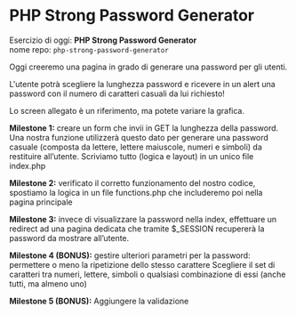 # PHP Strong Password Generator

Esercizio di oggi: **PHP Strong Password Generator**  
nome repo: `php-strong-password-generator`

Oggi creeremo una pagina in grado di generare una password per gli utenti.

L'utente potrà scegliere la lunghezza password e ricevere in un alert una password con il numero di caratteri casuali da lui richiesto!

Lo screen allegato è un riferimento, ma potete variare la grafica.

**Milestone 1:** creare un form che invii in GET la lunghezza della password.  
 Una nostra funzione utilizzerà questo dato per generare una password casuale
(composta da lettere, lettere maiuscole, numeri e simboli) da restituire all’utente.
Scriviamo tutto (logica e layout) in un unico file index.php

**Milestone 2:** verificato il corretto funzionamento del nostro codice, spostiamo la logica in un file functions.php
che includeremo poi nella pagina principale

**Milestone 3:** invece di visualizzare la password nella index, effettuare un redirect ad una pagina dedicata che tramite $\_SESSION recupererà la password da mostrare all’utente.

**Milestone 4 (BONUS):** gestire ulteriori parametri per la password:
permettere o meno la ripetizione dello stesso carattere
Scegliere il set di caratteri tra numeri, lettere, simboli o qualsiasi combinazione di essi (anche tutti, ma almeno uno)

**Milestone 5 (BONUS):** Aggiungere la validazione
